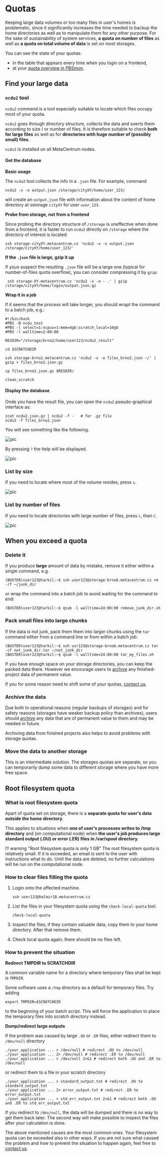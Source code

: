 # Quotas


Keeping large data volumes or too many files in user's homes is problematic, since it significantly increases the time needed to backup the home directories as well as to manipulate them for any other purpose. For the sake of sustainability of system services, **a quota on number of files** as well as **a quota on total volume of data** is set on most storages.

You can see the state of your quotas:

- in the table that appears every time when you login on a frontend,
- at your [quota overview in PBSmon](http://metavo.metacentrum.cz/en/myaccount/kvoty).

## Find your large data

### `ncdu2` tool

`ncdu2` command is a tool especially suitable to locate which files occupy most of your quota.

`ncdu2` goes through directory structure, collects the data and soerts them according to size / or number of files. It is therefore suitable to check **both for large files** as well as for **directories with huge number of (possibly small) files**.

`ncdu2` is installed on all MetaCentrum nodes.

#### Get the database 

**Basic usage**

The `ncdu2` tool collects the info in a `.json` file. For example, command

    ncdu2 -x -o output.json /storage/cityXY/home/user_123/

will create an `output.json` file with information about the content of home directory at sstorage `cityXY` for user `user_123`.

**Probe from storage, not from a frontend**

Since probing the directory structure of `/storage` is uneffective when done from a frontend, it is faster to run `ncdu2` directly on `/storage` where the directory of interest is located:

    ssh storage-cityXY.metacentrum.cz 'ncdu2 -x -o output.json /storage/cityXY/home/user_123/'

**If the `.json` file is large, gzip it up**

If youo suspect the resulting `.json` file will be a large one (typical for number-of-files quota overflow), you can consider compressing it by `gzip`:

     ssh storage-XY.metacentrum.cz 'ncdu2 -x -o - .' | gzip /storage/cityXY/home/login/output.json.gz

**Wrap it in a job**

If it seems that the process will take longer, you should wrapt the command to a batch job, e.g.:

```
#!/bin/bash
#PBS -N ncdu_test
#PBS -l select=1:ncpus=1:mem=4gb:scratch_local=10gb
#PBS -l walltime=2:00:00 

RESDIR="/storage/brno2/home/user123/ncdu2_result"

cd $SCRATCHDIR

ssh storage-brno2.metacentrum.cz 'ncdu2 -x -o files_brno2.json ~/' | gzip > files_brno2.json.gz

cp files_brno2.json.gz $RESDIR/

clean_scratch

``` 

#### Display the database

Onde you have the result file, you can open the `ncdu2` pseudo-graphical interface as:

    zcat ncdu2.json.gz | ncdu2 -f -   # for .gz file
    ncdu2 -f files_brno2.json

You will see something like the following. 

![pic](../../data/quotas/ncdu2-default-view.png)

By pressing `?` the help will be displayed.

![pic](../../data/quotas/ncdu2-help.png)

### List by size

If you need to locate where most of the volume resides, press `s`.

![pic](../../data/quotas/ncdu2-list-by-size.png)

### List by number of files

If you need to locate directories with large number of files, press `c`, then `C`.

![pic](../../data/quotas/ncdu2-list-by-nfiles.png)

## When you exceed a quota 

### Delete it

If you produce **large** amount of data by mistake, remove it either within a single command, e.g.

    (BUSTER)user123@tarkil:~$ ssh user123@storage-brno6.metacentrum.cz rm -rf ~/junk_dir

or wrap the command into a batch job to avoid waiting for the command to end:

    (BUSTER)user123@tarkil:~$ qsub -l walltime=24:00:00 remove_junk_dir.sh

### Pack small files into large chunks

If the data is not junk, pack them them into larger chunks using the `tar` command either from a command line or from within a batch job:

    (BUSTER)user123@tarkil:~$ ssh usr123@storage-brno6.metacentrum.cz tar -cf not_junk_dir.tar ~/not_junk_dir
    (BUSTER)user123@tarkil:~$ qsub -l walltime=24:00:00 tar_my_files.sh

If you have enough space on your storage directories, you can keep the packed data there. However we encourage users to [archive](#data-archiving) any finished-project data of permanent value.

If you for some reason need to shift some of your quotas, [contact us](../../support).

### Archive the data

Due both to operational reasons (regular backups of storages) and for safety reasons (storages have weaker backup policy than archives), users should [archive](#data-archiving) any data that are of permanent value to them and may be needed in future.

Archiving data from finished projects also helps to avoid problems with storage quotas.

### Move the data to another storage

This is an intermediate solution. The storages quotas are separate, so you can temporarily dump some data to different storage where you have more free space.

## Root filesystem quota

### What is root filesystem quota

Apart of quota set on storage, there is a **separate quota for user's data outside the home directory**.

This applies to situations when **one of user's processes writes to /tmp directory** and (on computational node) when **the user's job produces large standard output (.OU) or error (.ER) files in /var/spool directory**.

!!! warning "Root filesystem quota is only 1 GB"
    The root filesystem quota is relatively small. If it is exceeded, an email is sent to the user with instructions what to do. Until the data are deleted, no further calculations will be run on the computational node.

### How to clear files filling the quota

1. Login onto the affected machine.

    `ssh user123@halmir18.metacentrum.cz`

2. List the files in your filesystem quota using the `check-local-quota` tool.

    `check-local-quota`

3. Inspect the files; if they contain valuable data, copy them to your home directory. After that remove them.
4. Check local quota again; there should be no files left.

### How to prevent the situation

**Redirect TMPDIR to SCRATCHDIR**

A common variable name for a directory where temporary files shall be kept is `TMPDIR`.

Some software uses a `/tmp` directory as a default for temporary files. Try adding 

    export TMPDIR=$SCRATCHDIR

to the beginning of your batch script. This will force the application to place the temporary files into scratch directory instead.

**Dump/redirect large outputs**

If the problem was caused by large `.OU` or `.ER` files, either redirect them to `/dev/null` directory

    ./your_application ... > /dev/null # redirect .OU to /dev/null
    ./your_application ... 2> /dev/null # redirect .ER to /dev/null
    ./your_application ... > /dev/null 2>&1 # redirect both .OU and .ER to /dev/null

or redirect them to a file in your scratch directory

    ./your_application ... > standard_output.txt # redirect .OU to standard_output.txt
    ./your_application ... 2> error_output.txt # redirect .ER to error_output.txt
    ./your_application ... > std_err_output.txt 2>&1 # redirect both .OU and .ER to std_err_output.txt

If you redirect to `/dev/null`, the data will be dumped and there is no way to get them back later. The second way will make possible to inspect the files after your calculation is done.

The above mentioned causes are the most common ones. Your filesystem quota can be exceeded also in other ways. If you are not sure what caused the problem and how to prevent the situation to happen again, feel free to [contact us](../../support).




